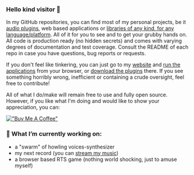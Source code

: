 ### Hello kind visitor 👋

In my GitHub repositories, you can find most of my personal projects, be it [audio plugins](https://github.com/igorski?utf8=%E2%9C%93&tab=repositories&q=vst), web based applications or [libraries of any kind, for any language/platform](https://github.com/igorski?utf8=%E2%9C%93&tab=repositories&q=library). All of it for you to see and to get your grubby hands on. All code is production ready (no hidden secrets) and comes with varying degrees of documentation and test coverage. Consult the README of each repo in case you have questions, bug reports or requests.

If you don't feel like tinkering, you can just go to my [website](https://www.igorski.nl) and [run the applications](https://www.igorski.nl/apps) from your browser, or [download the plugins](https://www.igorski.nl/download) there. If you see something horribly wrong, inefficient or containing a crude oversight, feel free to contribute!

All of what I do/make will remain free to use and fully open source.
However, if you like what I'm doing and would like to show your appreciation, you can:

[!["Buy Me A Coffee"](https://www.buymeacoffee.com/assets/img/custom_images/orange_img.png)](https://www.buymeacoffee.com/igorski)

### 🔭 What I’m currently working on:

 - a "swarm" of howling voices-synthesizer
 - my next record (you can [stream my music](https://songwhip.com/drosophelia))
 - a browser based RTS game (nothing world shocking, just to amuse myself)
